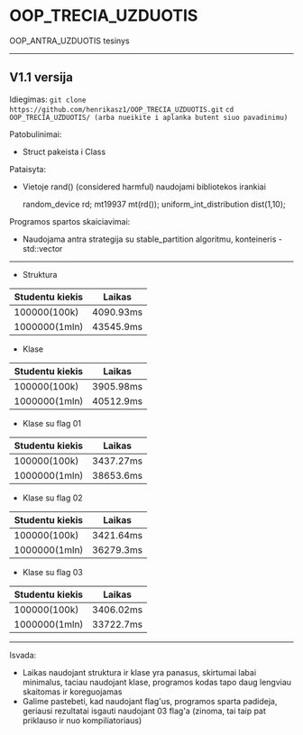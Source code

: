 # OOP_TRECIA_UZDUOTIS
OOP_ANTRA_UZDUOTIS tesinys

----------------------
V1.1 versija
----------------------
Idiegimas:
  `git clone https://github.com/henrikasz1/OOP_TRECIA_UZDUOTIS.git`
  `cd OOP_TRECIA_UZDUOTIS/ (arba nueikite i aplanka butent siuo pavadinimu)`
 
Patobulinimai:

  * Struct pakeista i Class
  
Pataisyta:

  * Vietoje rand() (considered harmful) naudojami <random> bibliotekos irankiai
  
      random_device rd;
      mt19937 mt(rd());
      uniform_int_distribution<int> dist(1,10);
  
Programos spartos skaiciavimai:

   * Naudojama antra strategija su stable_partition algoritmu, konteineris - std::vector
  
  
  
  ------------------------------------------------------------------------------------------
   * Struktura                            
 
  | Studentu kiekis |   Laikas   |         
  |-----------------|------------|          
  |    100000(100k) |  4090.93ms |          
  |   1000000(1mln) |  43545.9ms |          
  
  * Klase
  
  | Studentu kiekis |   Laikas   |
  |-----------------|------------|
  |    100000(100k) |  3905.98ms |
  |   1000000(1mln) |  40512.9ms |
  
  * Klase su flag 01
  
  | Studentu kiekis |   Laikas   |
  |-----------------|------------|
  |    100000(100k) |  3437.27ms |
  |   1000000(1mln) |  38653.6ms |
  
  * Klase su flag 02
  
  | Studentu kiekis |   Laikas   |
  |-----------------|------------|
  |    100000(100k) |  3421.64ms |
  |   1000000(1mln) |  36279.3ms |
  
  * Klase su flag 03
  
  | Studentu kiekis |   Laikas   |
  |-----------------|------------|
  |    100000(100k) |  3406.02ms |
  |   1000000(1mln) |  33722.7ms |
  
--------------------------------------------------------------------------------------------

Isvada:
 * Laikas naudojant struktura ir klase yra panasus, skirtumai labai minimalus, taciau naudojant klase, programos kodas tapo daug lengviau skaitomas ir koreguojamas
 * Galime pastebeti, kad naudojant flag'us, programos sparta padideja, geriausi rezultatai isgauti naudojant 03 flag'a (zinoma, tai taip pat priklauso ir nuo kompiliatoriaus)
  
